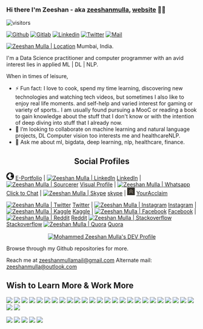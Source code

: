 ### Hi there I'm Zeeshan - aka [zeeshanmulla](https://bit.ly/zeeshanmulla), [website](https://zeeshanmulla.me) 👋🤗 
![visitors](https://visitor-badge.laobi.icu/badge?page_id=zeeshanmulla.zeeshanmulla&title=profile%20views)

[![Github](https://img.shields.io/github/followers/zeeshanmulla?label=Follow&style=social)](https://github.com/zeeshanmulla)
[![Gitlab](https://img.shields.io/badge/Zeeshan%20Mulla-orange?style=flat-square&logo=Gitlab&logoColor=white&link=https://gitlab.com/zeeshanmulla)](https://gitlab.com/zeeshanmulla)
[![Linkedin](https://img.shields.io/badge/-Zeeshan%20Mulla-blue?style=flat-square&logo=linkedin&logoColor=white&link=https://https://www.linkedin.com/in/zeeshanmulla/)](https://www.linkedin.com/in/zeeshanmulla/)
[![Twitter](https://img.shields.io/twitter/follow/zeeeshanmulla?style=social)](https://twitter.com/intent/follow?screen_name=zeeeshanmulla)
[![Mail](https://img.shields.io/badge/-Mail%20Me-blue?style=flat-square&logo=gmail&logoColor=red&link=)](mailto:zeeshanmullamail@gmail.com)

[<img  alt="Zeeshan Mulla | Location" width="22px" src="https://www.svgrepo.com/show/77722/placeholder.svg" />](https://zeeshanmulla.github.io) Mumbai, India.

I'm a Data Science practitioner and computer programmer with an avid interest lies in applied ML | DL | NLP.

When in times of leisure,
 - ⚡ Fun fact: I love to cook, spend my time learning, discovering new technologies and watching tech videos, but sometimes I also like to enjoy real life moments. and self-help and varied interest for gaming or variety of sports.. I am usually found pursuing a MooC or reading a book to gain knowledge about the stuff that I don't know or with the intention of deep diving into stuff that I already now.
- 👯 I’m looking to collaborate on machine learning and natural language projects, DL Computer vision too interests me and healthcareNLP.
- 💬 Ask me about ml, bigdata, deep learning, nlp, healthcare, finance.


<h2 style="text-align:center">Social Profiles</h2>

[<img  alt="Zeeshan Mulla | Github.io" width="20px" src="https://raw.githubusercontent.com/iconic/open-iconic/master/svg/globe.svg" />](https://zeeshanmulla.github.io) [E-Portfolio](https://zeeshanmulla.github.io) |
[<img alt="Zeeshan Mulla | LinkedIn" width="20px" src="https://cdn.jsdelivr.net/npm/simple-icons@v3/icons/linkedin.svg" />](https://www.linkedin.com/in/zeeshanmulla/) [LinkedIn](https://www.linkedin.com/in/zeeshanmulla) |
[<img  alt="Zeeshan Mulla | Sourcerer" width="20px" src="https://user-images.githubusercontent.com/20287615/34189346-d426d4c2-e4ef-11e7-9da4-cc76a1ed111d.png" />](https://sourcerer.io/mullazeeshan) [Visual Profile](https://sourcerer.io/mullazeeshan) |
[<img alt="Zeeshan Mulla | Whatsapp" width="20px" src="https://cdn.jsdelivr.net/npm/simple-icons@v3/icons/whatsapp.svg" />](https://wa.link/sz7808) [Click to Chat](https://wa.link/sz7808) |
[<img alt="Zeeshan Mulla | Skype" width="20px" src="https://cdn.jsdelivr.net/npm/simple-icons@v3/icons/skype.svg" />](https://join.skype.com/invite/WcqkZEzASXC1) [skype](https://join.skype.com/invite/WcqkZEzASXC1) |
[<img  alt="Zeeshan Mulla | YourAcclaim" width="20px" src="https://github.com/mullazeeshan/mullazeeshan.github.io/blob/master/js/your-acclaim.jpg" />](https://www.youracclaim.com/users/zeeshanmulla/badges) [YourAcclaim](https://www.youracclaim.com/users/zeeshanmulla/badges)

                      

[<img alt="Zeeshan Mulla | Twitter" width="20px" src="https://cdn.jsdelivr.net/npm/simple-icons@v3/icons/twitter.svg" />](https://twitter.com/zeeeshanmulla) [Twitter](https://twitter.com/zeeshanmulla) | 
[<img alt="Zeeshan Mulla | Instagram" width="20px" src="https://cdn.jsdelivr.net/npm/simple-icons@v3/icons/instagram.svg" />](https://www.instagram.com/zee7868/) [Instagram](https://instagram.com/zee7868) | 
[<img alt="Zeeshan Mulla | Kaggle" width="20px" src="https://cdn.jsdelivr.net/npm/simple-icons@3.4.0/icons/kaggle.svg" />](https://www.kaggle.com/zeeshanmulla/) [Kaggle](https://kaggle.com/zeeshanmulla) | 
[<img alt="Zeeshan Mulla | Facebook" width="20px" src="https://cdn.jsdelivr.net/npm/simple-icons@3.4.0/icons/facebook.svg" />](https://www.facebook.com/zeeshanmulla) [Facebook](https://www.facebook.com/zeeshanmulla) |
[<img alt="Zeeshan Mulla | Reddit" width="20px" src="https://cdn.jsdelivr.net/npm/simple-icons@3.4.0/icons/reddit.svg" />](https://www.reddit.com/user/zeeshanmulla) [Reddit](https://www.reddit.com/user/zeeshanmulla)
[<img alt="Zeeshan Mulla | Stackoverflow" width="20px" src="https://cdn.jsdelivr.net/npm/simple-icons@3.4.0/icons/stackoverflow.svg" />](https://stackoverflow.com/users/12689755/zeeshanmulla) [Stackoverflow](https://stackoverflow.com/users/12689755/zeeshanmulla)
[<img alt="Zeeshan Mulla | Quora" width="20px" src="https://cdn.jsdelivr.net/npm/simple-icons@3.4.0/icons/quora.svg" />](https://www.quora.com/profile/ZeeshanMulla) [Quora](https://www.quora.com/profile/ZeeshanMulla)

<p align="center">
<a href="https://dev.to/zeeshanmulla">
  <img align="center" src="https://d2fltix0v2e0sb.cloudfront.net/dev-badge.svg" alt="Mohammed Zeeshan Mulla's DEV Profile" height="30" width="30">
</a>
</p>

Browse through my Github repositories for more.
 
 Reach me at [zeeshanmullamail@gmail.com](mailto:zeeshanmullamail@gmail.com)
 Alternate mail: [zeeshanmulla@outlook.com](mailto:zeeshanmulla@outlook.com)
 
## Wish to Learn More & Work More

<code><img height="50" src="https://www.vectorlogo.zone/logos/python/python-ar21.svg"></code>
<code><img height="50" src="https://www.vectorlogo.zone/logos/r-project/r-project-icon.svg"></code>
<code><img height="50" src="https://www.vectorlogo.zone/logos/pocoo_flask/pocoo_flask-ar21.svg"></code>
<code><img height="50" src="https://www.vectorlogo.zone/logos/pytorch/pytorch-ar21.svg"></code>
<code><img height="50" src="https://www.vectorlogo.zone/logos/tensorflow/tensorflow-ar21.svg"></code>
<code><img height="50" src="https://www.vectorlogo.zone/logos/jupyter/jupyter-ar21.svg"></code>
<code><img height="50" src="https://www.vectorlogo.zone/logos/jetbrains/jetbrains-ar21.svg"></code>
<code><img height="50" src="https://www.vectorlogo.zone/logos/visualstudio_code/visualstudio_code-ar21.svg"></code>
<code><img height="50" src="https://www.vectorlogo.zone/logos/git-scm/git-scm-ar21.svg"></code>
<code><img height="50" src="https://www.vectorlogo.zone/logos/bitbucket/bitbucket-ar21.svg"></code>
<code><img height="50" src="https://www.vectorlogo.zone/logos/numpy/numpy-ar21.svg"></code>
<code><img height="50" src="https://www.vectorlogo.zone/logos/plot_ly/plot_ly-ar21.svg"></code>
<code><img height="50" src="https://www.vectorlogo.zone/logos/mongodb/mongodb-ar21.svg"></code>
<code><img height="50" src="https://www.vectorlogo.zone/logos/nvidia/nvidia-ar21.svg"></code>
<code><img height="50" src="https://www.vectorlogo.zone/logos/json/json-ar21.svg"></code>
<code><img height="50" src="https://www.vectorlogo.zone/logos/kaggle/kaggle-ar21.svg"></code>
<code><img height="50" src="https://www.vectorlogo.zone/logos/apache_hadoop/apache_hadoop-ar21.svg"></code>
<code><img height="50" src="https://www.vectorlogo.zone/logos/mysql/mysql-ar21.svg"></code>
<code><img height="50" src="https://www.vectorlogo.zone/logos/sqlite/sqlite-ar21.svg"></code>
<code><img height="50" src="https://www.vectorlogo.zone/logos/microsoft_powerbi/microsoft_powerbi-ar21.svg"></code>
<code><img height="50" src="https://www.vectorlogo.zone/logos/github/github-ar21.svg"></code>
<code><img height="50" src="https://www.vectorlogo.zone/logos/getpostman/getpostman-ar21.svg"></code>
<code><img height="50" src="https://www.vectorlogo.zone/logos/linux/linux-ar21.svg"></code>
<code><img height="50" src="https://www.vectorlogo.zone/logos/raspberrypi/raspberrypi-ar21.svg"></code>
<code><img height="50" src="https://www.vectorlogo.zone/logos/w3_html5/w3_html5-ar21.svg"></code>
<code><img height="50" src="https://www.vectorlogo.zone/logos/docker/docker-ar21.svg"></code>
<code><img height="50" src="https://www.vectorlogo.zone/logos/kubernetes/kubernetes-icon.svg"></code>

<code><img height="50" src="https://www.vectorlogo.zone/logos/heroku/heroku-ar21.svg"></code>
<code><img height="50" src="https://www.vectorlogo.zone/logos/amazon_aws/amazon_aws-ar21.svg"></code>
<code><img height="50" src="https://www.vectorlogo.zone/logos/google_cloud/google_cloud-ar21.svg"></code>
<code><img height="50" src="https://www.vectorlogo.zone/logos/microsoft_azure/microsoft_azure-ar21.svg"></code>
<code><img height="50" src="https://www.vectorlogo.zone/logos/pivotalio/pivotalio-ar21.svg"></code>

 
 
<!-- 
[![trophy](https://github-profile-trophy.vercel.app/?username=ryo-ma&theme=gruvbox)](https://github.com/ryo-ma/github-profile-trophy)

**zeeshanmulla/zeeshanmulla** is a ✨ _special_ ✨ repository because its `README.md` (this file) appears on your GitHub profile.

Here are some ideas to get you started:

- 🔭 I’m currently working on ...
- 🌱 I’m currently learning ...
- 👯 I’m looking to collaborate on ...
- 🤔 I’m looking for help with ...
- 💬 Ask me about ...
- 📫 How to reach me: ...
- 😄 Pronouns: ...
- ⚡ Fun fact: ...
-->
